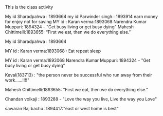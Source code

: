 This is the class activity

My id Sharadpahwa : 1893664
my id Parwinder singh  : 1893914 earn money for enjoy not for saving
MY id : Karan verma:1893068
Narendra Kumar Muppuri: 1894324 - "Get busy living or get busy dying"
Mahesh Chittimelli:1893655: “First we eat, then we do everything else.”

My id Sharadpahwa : 1893664

MY id : Karan verma:1893068 : Eat repeat sleep

MY id : Karan verma:1893068
Narendra Kumar Muppuri: 1894324 - "Get busy living or get busy dying"



Keval(183713) : "the person never be successful who run away from their work......!!!!"






Mahesh Chittimelli:1893655: “First we eat, then we do everything else.”

Chandan volkaji : 1893288 - "Love the way you live, Live the way you Love"





sawaran Raj bachu :1894417:"east or west home is best"


